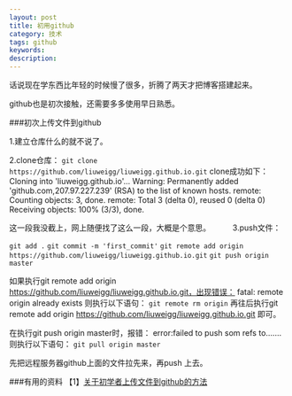 ```yaml
---
layout: post
title: 初用github
category: 技术
tags: github
keywords: 
description: 
---
```

话说现在学东西比年轻的时候慢了很多，折腾了两天才把博客搭建起来。

github也是初次接触，还需要多多使用早日熟悉。

###初次上传文件到github

1.建立仓库什么的就不说了。

2.clone仓库：
`git clone https://github.com/liuweigg/liuweigg.github.io.git`
clone成功如下：
Cloning into 'liuweigg.github.io'...
Warning: Permanently added 'github.com,207.97.227.239' (RSA) to the list of known hosts.
remote: Counting objects: 3, done.
remote: Total 3 (delta 0), reused 0 (delta 0)
Receiving objects: 100% (3/3), done.

这一段我没截上，网上随便找了这么一段，大概是个意思。
　
　
3.push文件：

`git add .`
`git commit -m 'first_commit'`
`git remote add origin https://github.com/liuweigg/liuweigg.github.io.git`
`git push origin master`

如果执行git remote add origin https://github.com/liuweigg/liuweigg.github.io.git，出现错误：
fatal: remote origin already exists
则执行以下语句：
`git remote rm origin`
再往后执行git remote add origin https://github.com/liuweigg/liuweigg.github.io.git 即可。
  
在执行git push origin master时，报错：
error:failed to push som refs to.......
则执行以下语句：
`git pull origin master`
  
先把远程服务器github上面的文件拉先来，再push 上去。

###有用的资料
【1】[关于初学者上传文件到github的方法](http://blog.csdn.net/steven6977/article/details/10567719)

